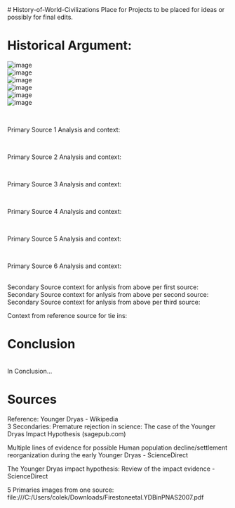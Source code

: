 <!DOCTYPE html>
<html> 
<head>   # History-of-World-Civilizations
Place for Projects to be placed for ideas or possibly for final edits.
</head>
 <title> Younger Dryas Impact Theory </title>

<body>
<h1> Historical Argument: </h1>
<p> 

</p>

  

 ![image](https://github.com/colekightlinger/History-of-World-Civilizations/assets/25617747/825ee763-3c98-45fa-9bb2-8305e5b4f590) 
  <br>
 ![image](https://github.com/colekightlinger/History-of-World-Civilizations/assets/25617747/09e12600-3d6b-4cbb-85f3-31d977a3ffd5)
 <br>
 ![image](https://github.com/colekightlinger/History-of-World-Civilizations/assets/25617747/5cf885dd-30a5-46f1-95bf-81cbb3b6a972)
 <br>
 ![image](https://github.com/colekightlinger/History-of-World-Civilizations/assets/25617747/36e7c56f-7c31-4521-aea7-4b3f0ef5856f)
 <br>
  ![image](https://github.com/colekightlinger/History-of-World-Civilizations/assets/25617747/19a2bcc6-5bb9-4863-a384-9bff05ea64be)
 <br>
  ![image](https://github.com/colekightlinger/History-of-World-Civilizations/assets/25617747/267774e9-04df-4973-9402-73ec53468967)
 
<br>
<p> Primary Source 1 Analysis and context:
</p>
<br>
<p> Primary Source 2 Analysis and context:
</p>
<br> 
<p> Primary Source 3 Analysis and context: 
</p>
<br> 
<p> Primary Source 4 Analysis and context:
</p>
<br> 
<p>  Primary Source 5 Analysis and context: 
</p>
<br> 
<p>  Primary Source 6 Analysis and context:
</p>
<br> 
Secondary Source context for anlysis from above per first source:
Secondary Source context for anlysis from above per second source:
Secondary Source context for anlysis from above per third source:


Context from reference source for tie ins:
<br>




<h1> Conclusion </h1>
<br> In Conclusion... 




  

<h1> Sources </h1>

Reference: Younger Dryas - Wikipedia 
<br>
  3 Secondaries: Premature rejection in science: The case of the Younger Dryas Impact Hypothesis (sagepub.com)

Multiple lines of evidence for possible Human population decline/settlement reorganization during the early Younger Dryas - ScienceDirect

The Younger Dryas impact hypothesis: Review of the impact evidence - ScienceDirect

  5 Primaries images from one source: file:///C:/Users/colek/Downloads/Firestoneetal.YDBinPNAS2007.pdf 
</body>
</html>
